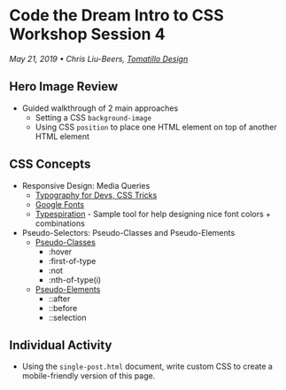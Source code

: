 # Code the Dream Intro to CSS Workshop Session 4
_May 21, 2019 • Chris Liu-Beers, [Tomatillo Design](http://www.tomatillodesign.com/)_

## Hero Image Review
- Guided walkthrough of 2 main approaches
     - Setting a CSS `background-image`
     - Using CSS `position` to place one HTML element on top of another HTML element

## CSS Concepts
- Responsive Design: Media Queries
     - [Typography for Devs, CSS Tricks](https://codepen.io/kani-om/pen/OYXeNb)
     - [Google Fonts](https://fonts.google.com/)
     - [Typespiration](http://typespiration.com/) - Sample tool for help designing nice font colors + combinations
- Pseudo-Selectors: Pseudo-Classes and Pseudo-Elements
     - [Pseudo-Classes](https://developer.mozilla.org/en-US/docs/Learn/CSS/Introduction_to_CSS/Pseudo-classes_and_pseudo-elements#Pseudo-classes)
          - :hover
          - :first-of-type
          - :not
          - :nth-of-type(i)
     - [Pseudo-Elements](https://developer.mozilla.org/en-US/docs/Learn/CSS/Introduction_to_CSS/Pseudo-classes_and_pseudo-elements#Pseudo-elements)
          - ::after
          - ::before
          - ::selection

## Individual Activity
- Using the `single-post.html` document, write custom CSS to create a mobile-friendly version of this page.
